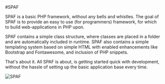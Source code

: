 #SPAF

SPAF is a basic PHP framework, without any bells and whistles.
The goal of SPAF is to provide an easy to use (for programmers) framework, for which to build web-applications in PHP upon.

SPAF contains a simple class structure, where classes are placed in a folder and are automatically included in runtime.
SPAF also contains a simple templating system based on simple HTML with enabled enhancements like Bootstrap and Fontawesome, and inclusion of PHP snippets.

That's about it. All SPAF is about, is getting started quick with development, without the hassle of setting up the basic application base every time.

![SPAF](http://files.web-infusion.dk/files/images/spafLogo.png)
